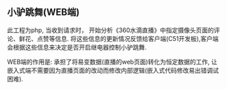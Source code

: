 ## 小驴跳舞(WEB端)

此工程为php, 当收到请求时， 开始分析《360水滴直播》中指定摄像头页面的评论、鲜花、点赞等信息. 将这些信息的更新情况反馈给客户端(C51开发板),客户端会根据这些信息来决定是否开启继电器控制小驴跳舞.

WEB端的作用是: 承担了将易变数据(直播的web页面)转化为恒定数据的工作, 让嵌入式端不需要因为直播页面的改动而修改内部逻辑(嵌入式代码修改易出错调试困难).
